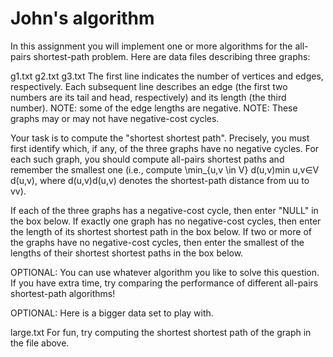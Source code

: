 # John's algorithm

In this assignment you will implement one or more algorithms for the all-pairs shortest-path problem. Here are data files describing three graphs:

g1.txt
g2.txt
g3.txt
The first line indicates the number of vertices and edges, respectively. Each subsequent line describes an edge (the first two numbers are its tail and head, respectively) and its length (the third number). NOTE: some of the edge lengths are negative. NOTE: These graphs may or may not have negative-cost cycles.

Your task is to compute the "shortest shortest path". Precisely, you must first identify which, if any, of the three graphs have no negative cycles. For each such graph, you should compute all-pairs shortest paths and remember the smallest one (i.e., compute \min_{u,v \in V} d(u,v)min 
u,v∈V
​	
 d(u,v), where d(u,v)d(u,v) denotes the shortest-path distance from uu to vv).

If each of the three graphs has a negative-cost cycle, then enter "NULL" in the box below. If exactly one graph has no negative-cost cycles, then enter the length of its shortest shortest path in the box below. If two or more of the graphs have no negative-cost cycles, then enter the smallest of the lengths of their shortest shortest paths in the box below.

OPTIONAL: You can use whatever algorithm you like to solve this question. If you have extra time, try comparing the performance of different all-pairs shortest-path algorithms!

OPTIONAL: Here is a bigger data set to play with.

large.txt
For fun, try computing the shortest shortest path of the graph in the file above.
